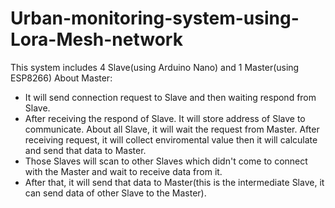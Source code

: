 # Urban-monitoring-system-using-Lora-Mesh-network
This system includes 4 Slave(using Arduino Nano) and 1 Master(using ESP8266)
About Master:
- It will send connection request to Slave and then waiting respond from Slave.
- After receiving the respond of Slave. It will store address of Slave to communicate.
About all Slave, it will wait the request from Master. After receiving request, it will collect enviromental value then it will calculate and send that data to Master. 
- Those Slaves will scan to other Slaves which didn't come to connect with the Master and wait to receive data from it.
- After that, it will send that data to Master(this is the intermediate Slave, it can send data of other Slave to the Master).
